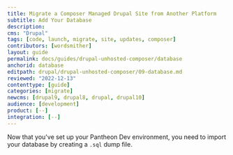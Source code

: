 ```yaml
---
title: Migrate a Composer Managed Drupal Site from Another Platform
subtitle: Add Your Database
description: 
cms: "Drupal"
tags: [code, launch, migrate, site, updates, composer]
contributors: [wordsmither]
layout: guide
permalink: docs/guides/drupal-unhosted-composer/database
anchorid: database
editpath: drupal/drupal-unhosted-composer/09-database.md
reviewed: "2022-12-13"
contenttype: [guide]
categories: [migrate]
newcms: [drupal9, drupal8, drupal, drupal10]
audience: [development]
product: [--]
integration: [--]
---
```


Now that you've set up your Pantheon Dev environment, you need to import your database by creating a `.sql` dump file.

<Partial file="migrate/drupal-database.md" />
